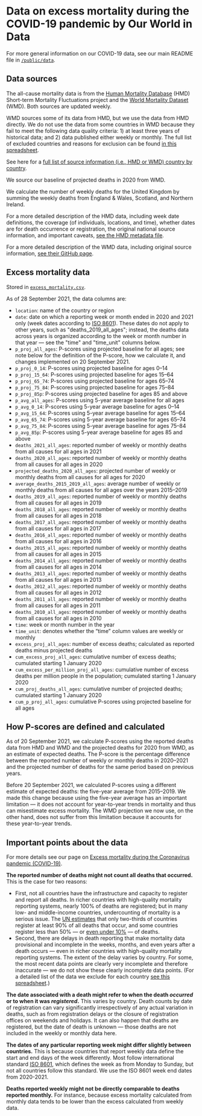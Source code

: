 # Data on excess mortality during the COVID-19 pandemic by Our World in Data

For more general information on our COVID-19 data, see our main README file in [`/public/data`](https://github.com/owid/covid-19-data/tree/master/public/data).

## Data sources

The all-cause mortality data is from the [Human Mortality Database](https://www.mortality.org/) (HMD) Short-term Mortality Fluctuations project and the [World Mortality Dataset](https://github.com/akarlinsky/world_mortality) (WMD). Both sources are updated weekly.

WMD sources some of its data from HMD, but we use the data from HMD directly. We do not use the data from some countries in WMD because they fail to meet the following data quality criteria: 1) at least three years of historical data; and 2) data published either weekly or monthly. The full list of excluded countries and reasons for exclusion can be found [in this spreadsheet](https://docs.google.com/spreadsheets/d/1JPMtzsx-smO3_K4ReK_HMeuVLEzVZ71qHghSuAfG788/edit?usp=sharing).

See here for a [full list of source information (i.e., HMD or WMD) country by country](https://ourworldindata.org/excess-mortality-covid#source-information-country-by-country).

We source our baseline of projected deaths in 2020 from WMD.

We calculate the number of weekly deaths for the United Kingdom by summing the weekly deaths from England & Wales, Scotland, and Northern Ireland.

For a more detailed description of the HMD data, including week date definitions, the coverage (of individuals, locations, and time), whether dates are for death occurrence or registration, the original national source information, and important caveats, [see the HMD metadata file](https://www.mortality.org/Public/STMF_DOC/STMFmetadata.pdf).

For a more detailed description of the WMD data, including original source information, [see their GitHub page](https://github.com/akarlinsky/world_mortality).

## Excess mortality data

Stored in [`excess_mortality.csv`](https://github.com/owid/covid-19-data/blob/master/public/data/excess_mortality/excess_mortality.csv).

As of 28 September 2021, the data columns are:

- `location`: name of the country or region
- `date`: date on which a reporting week or month ended in 2020 and 2021 only (week dates according to [ISO 8601](https://en.wikipedia.org/wiki/ISO_week_date)). These dates do not apply to other years, such as "deaths_2019_all_ages"; instead, the deaths data across years is organized according to the week or month number in that year — see the "time" and "time_unit" columns below.
- `p_proj_all_ages`: P-scores using projected baseline for all ages; see note below for the definition of the P-score, how we calculate it, and changes implemented on 20 September 2021.
- `p_proj_0_14`: P-scores using projected baseline for ages 0–14
- `p_proj_15_64`: P-scores using projected baseline for ages 15–64
- `p_proj_65_74`: P-scores using projected baseline for ages 65–74
- `p_proj_75_84`: P-scores using projected baseline for ages 75–84
- `p_proj_85p`: P-scores using projected baseline for ages 85 and above
- `p_avg_all_ages`: P-scores using 5-year average baseline for all ages
- `p_avg_0_14`: P-scores using 5-year average baseline for ages 0–14
- `p_avg_15_64`: P-scores using 5-year average baseline for ages 15–64
- `p_avg_65_74`: P-scores using 5-year average baseline for ages 65–74
- `p_avg_75_84`: P-scores using 5-year average baseline for ages 75–84
- `p_avg_85p`: P-scores using 5-year average baseline for ages 85 and above
- `deaths_2021_all_ages`: reported number of weekly or monthly deaths from all causes for all ages in 2021
- `deaths_2020_all_ages`: reported number of weekly or monthly deaths from all causes for all ages in 2020
- `projected_deaths_2020_all_ages`: projected number of weekly or monthly deaths from all causes for all ages for 2020
- `average_deaths_2015_2019_all_ages`: average number of weekly or monthly deaths from all causes for all ages over the years 2015–2019
- `deaths_2019_all_ages`: reported number of weekly or monthly deaths from all causes for all ages in 2019
- `deaths_2018_all_ages`: reported number of weekly or monthly deaths from all causes for all ages in 2018
- `deaths_2017_all_ages`: reported number of weekly or monthly deaths from all causes for all ages in 2017
- `deaths_2016_all_ages`: reported number of weekly or monthly deaths from all causes for all ages in 2016
- `deaths_2015_all_ages`: reported number of weekly or monthly deaths from all causes for all ages in 2015
- `deaths_2014_all_ages`: reported number of weekly or monthly deaths from all causes for all ages in 2014
- `deaths_2013_all_ages`: reported number of weekly or monthly deaths from all causes for all ages in 2013
- `deaths_2012_all_ages`: reported number of weekly or monthly deaths from all causes for all ages in 2012
- `deaths_2011_all_ages`: reported number of weekly or monthly deaths from all causes for all ages in 2011
- `deaths_2010_all_ages`: reported number of weekly or monthly deaths from all causes for all ages in 2010
- `time`: week or month number in the year
- `time_unit`: denotes whether the “time” column values are weekly or monthly
- `excess_proj_all_ages`: number of excess deaths; calculated as reported deaths minus projected deaths
- `cum_excess_proj_all_ages`: cumulative number of excess deaths; cumulated starting 1 January 2020
- `cum_excess_per_million_proj_all_ages`: cumulative number of excess deaths per million people in the population; cumulated starting 1 January 2020
- `cum_proj_deaths_all_ages`: cumulative number of projected deaths; cumulated starting 1 January 2020
- `cum_p_proj_all_ages`: cumulative P-scores using projected baseline for all ages

## How P-scores are defined and calculated

As of 20 September 2021, we calculate P-scores using the reported deaths data from HMD and WMD and the projected deaths for 2020 from WMD, as an estimate of expected deaths. The P-score is the percentage difference between the reported number of weekly or monthly deaths in 2020–2021 and the projected number of deaths for the same period based on previous years.

Before 20 September 2021, we calculated P-scores using a different estimate of expected deaths: the five-year average from 2015–2019. We made this change because using the five-year average has an important limitation — it does not account for year-to-year trends in mortality and thus can misestimate excess mortality. The WMD projection we now use, on the other hand, does not suffer from this limitation because it accounts for these year-to-year trends.

## Important points about the data

For more details see our page on [Excess mortality during the Coronavirus pandemic (COVID-19)](https://ourworldindata.org/excess-mortality-covid).

**The reported number of deaths might not count all deaths that occurred.** This is the case for two reasons:

- First, not all countries have the infrastructure and capacity to register and report all deaths. In richer countries with high-quality mortality reporting systems, nearly 100% of deaths are registered; but in many low- and middle-income countries, undercounting of mortality is a serious issue. The [UN estimates](https://unstats.un.org/unsd/demographic-social/crvs/#coverage) that only two-thirds of countries register at least 90% of all deaths that occur, and some countries register less than 50% — or [even under 10%](https://www.bbc.com/news/world-africa-55674139) — of deaths.
- Second, there are delays in death reporting that make mortality data provisional and incomplete in the weeks, months, and even years after a death occurs — even in richer countries with high-quality mortality reporting systems. The extent of the delay varies by country. For some, the most recent data points are clearly very incomplete and therefore inaccurate — we do not show these clearly incomplete data points. (For a detailed list of the data we exclude for each country [see this spreadsheet](https://docs.google.com/spreadsheets/d/1Z_mnVOvI9GVLiJRG1_3ond-Vs1GTseHVv1w-pF2o6Bs/edit?usp=sharing).)

**The date associated with a death might refer to when the death _occurred_ or to when it was _registered_.** This varies by country. Death counts by date of registration can vary significantly irrespectively of any actual variation in deaths, such as from registration delays or the closure of registration offices on weekends and holidays. It can also happen that deaths are registered, but the date of death is unknown — those deaths are not included in the weekly or monthly data here.

**The dates of any particular reporting week might differ slightly between countries.** This is because countries that report weekly data define the start and end days of the week differently. Most follow international standard [ISO 8601](https://en.wikipedia.org/wiki/ISO_week_date), which defines the week as from Monday to Sunday, but not all countries follow this standard. We use the ISO 8601 week end dates from 2020-2021.

**Deaths reported weekly might not be directly comparable to deaths reported monthly.** For instance, because excess mortality calculated from monthly data tends to be lower than the excess calculated from weekly data.

